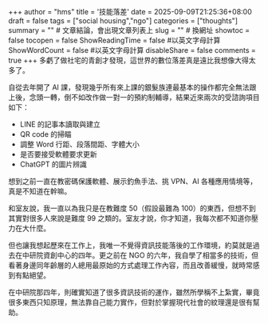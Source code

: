 +++
author = "hms"
title = '技能落差'
date = 2025-09-09T21:25:36+08:00
draft = false
tags = ["social housing","ngo"]
categories = ["thoughts"]
summary = ""  # 文章結論，會出現文章列表上
slug = ""      # 換網址
showtoc = false
tocopen = false
ShowReadingTime = false #以英文字母計算
ShowWordCount = false #以英文字母計算
disableShare = false
comments = true
+++
多虧了做社宅的青創才發現，這世界的數位落差真是遠比我想像大得太多了。

自從去年開了 AI 課，發現幾乎所有來上課的銀髮族連最基本的操作都完全無法跟上後，念頭一轉，倒不如改作做一對一的預約制輔導，結果近來兩次的受諮詢項目如下：

- LINE 的記事本讀取與建立
- QR code 的掃瞄
- 調整 Word 行距、段落間距、字體大小
- 是否要接受軟體要求更新
- ChatGPT 的圖片辨識

想到之前一直在教密碼保護軟體、展示釣魚手法、挑 VPN、AI 各種應用情境等，真是不知道在幹嘛。

和室友說，我一直以為我只是在教難度 50（假設最難為 100）的東西，但想不到其實對很多人來說是難度 99 之類的。室友才說，你才知道，我每次都不知道你壓力在大什麼。

但也讓我想起歷來在工作上，我唯一不覺得資訊技能落後的工作環境，約莫就是過去在中研院資創中心的四年。更之前在 NGO 的六年，我自學了相當多的技術，但看著身邊同年齡層的人總用最原始的方式處理工作內容，而且改善緩慢，就時常感到有點絕望。

在中研院那四年，則確實知道了很多資訊技術的運作，雖然所學稱不上紮實，畢竟很多東西只知原理，無法靠自己能力實作，但對於掌握現代社會的紋理還是很有幫助。



